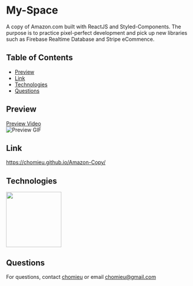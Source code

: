 # My-Space

A copy of Amazon.com built with ReactJS and Styled-Components. The purpose is to practice pixel-perfect development and pick up new libraries such as Firebase Realtime Database and Stripe eCommence.

## Table of Contents
* [Preview](#preview)
* [Link](#link)
* [Technologies](#technologies)
* [Questions](#questions)

## Preview
[Preview Video](https://drive.google.com/file/d/1WaMsdfbc6GVTqXOIJJMNsOmvcDxraikI/view)</br>
![Preview GIF](./preview.gif)

## Link
<https://chomieu.github.io/Amazon-Copy/>

## Technologies
<a href="https://reactjs.org/"><img src="https://i.imgur.com/c24KSot.png" width="150" /></a>

## Questions
For questions, contact [chomieu](https://github.com/chomieu) or email chomieu@gmail.com

